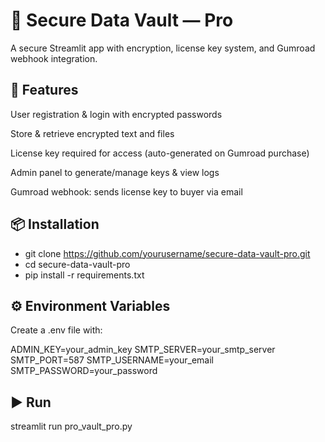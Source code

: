# 🔐 Secure Data Vault — Pro

A secure Streamlit app with encryption, license key system, and Gumroad webhook integration.

## 🚀 Features

User registration & login with encrypted passwords

Store & retrieve encrypted text and files

License key required for access (auto-generated on Gumroad purchase)

Admin panel to generate/manage keys & view logs

Gumroad webhook: sends license key to buyer via email

## 📦 Installation
- git clone https://github.com/yourusername/secure-data-vault-pro.git
- cd secure-data-vault-pro
- pip install -r requirements.txt

## ⚙️ Environment Variables

Create a .env file with:

ADMIN_KEY=your_admin_key
SMTP_SERVER=your_smtp_server
SMTP_PORT=587
SMTP_USERNAME=your_email
SMTP_PASSWORD=your_password

## ▶️ Run
streamlit run pro_vault_pro.py
